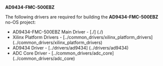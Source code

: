 **AD9434-FMC-500EBZ**

The following drivers are required for building the **AD9434-FMC-500EBZ** no-OS project:
 - AD9434-FMC-500EBZ Main Driver	-	[./] (./)
 - Xilinx Platform Drivers		-	[../common_drivers/xilinx_platform_drivers] (../common_drivers/xilinx_platform_drivers)
 - AD9434 Driver				-	[../drivers/ad9434] (../drivers/ad9434)
 - ADC Core Driver				-	[../common_drivers/adc_core] (../common_drivers/adc_core)
